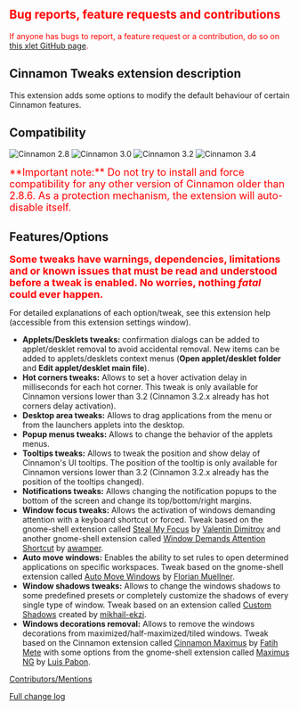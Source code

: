 <h2 style="color:red;">Bug reports, feature requests and contributions</h2>
<span style="color:red;">
If anyone has bugs to report, a feature request or a contribution, do so on <a href="https://github.com/Odyseus/CinnamonTools">this xlet GitHub page</a>.
</span>

## Cinnamon Tweaks extension description

This extension adds some options to modify the default behaviour of certain Cinnamon features.

## Compatibility

![Cinnamon 2.8](https://odyseus.github.io/CinnamonTools/lib/badges/cinn-2.8.svg)
![Cinnamon 3.0](https://odyseus.github.io/CinnamonTools/lib/badges/cinn-3.0.svg)
![Cinnamon 3.2](https://odyseus.github.io/CinnamonTools/lib/badges/cinn-3.2.svg)
![Cinnamon 3.4](https://odyseus.github.io/CinnamonTools/lib/badges/cinn-3.4.svg)

<span style="color:red;font-size:large;">
**Important note:** Do not try to install and force compatibility for any other version of Cinnamon older than 2.8.6. As a protection mechanism, the extension will auto-disable itself.
</span>

## Features/Options

<span style="color:red;font-weight: bold;font-size: large;">Some tweaks have warnings, dependencies, limitations and or known issues that must be read and understood before a tweak is enabled. No worries, nothing <em>fatal</em> could ever happen.</span>

For detailed explanations of each option/tweak, see this extension help (accessible from this extension settings window).

- **Applets/Desklets tweaks:** confirmation dialogs can be added to applet/desklet removal to avoid accidental removal. New items can be added to applets/desklets context menus (**Open applet/desklet folder** and **Edit applet/desklet main file**).
- **Hot corners tweaks:** Allows to set a hover activation delay in milliseconds for each hot corner. This tweak is only available for Cinnamon versions lower than 3.2 (Cinnamon 3.2.x already has hot corners delay activation).
- **Desktop area tweaks:** Allows to drag applications from the menu or from the launchers applets into the desktop.
- **Popup menus tweaks:** Allows to change the behavior of the applets menus.
- **Tooltips tweaks:** Allows to tweak the position and show delay of Cinnamon's UI tooltips. The position of the tooltip is only available for Cinnamon versions lower than 3.2 (Cinnamon 3.2.x already has the position of the tooltips changed).
- **Notifications tweaks:** Allows changing the notification popups to the bottom of the screen and change its top/bottom/right margins.
- **Window focus tweaks:** Allows the activation of windows demanding attention with a keyboard shortcut or forced. Tweak based on the gnome-shell extension called [Steal My Focus](https://github.com/v-dimitrov/gnome-shell-extension-stealmyfocus) by [Valentin Dimitrov](https://github.com/v-dimitrov) and another gnome-shell extension called [Window Demands Attention Shortcut](https://github.com/awamper/window-demands-attention-shortcut) by [awamper](https://github.com/awamper).
- **Auto move windows:** Enables the ability to set rules to open determined applications on specific workspaces. Tweak based on the gnome-shell extension called [Auto Move Windows](https://extensions.gnome.org/extension/16/auto-move-windows/) by [Florian Muellner](https://github.com/fmuellner).
- **Window shadows tweaks:** Allows to change the windows shadows to some predefined presets or completely customize the shadows of every single type of window. Tweak based on an extension called [Custom Shadows](https://cinnamon-spices.linuxmint.com/extensions/view/43) created by [mikhail-ekzi](https://github.com/mikhail-ekzi).
- **Windows decorations removal:** Allows to remove the windows decorations from maximized/half-maximized/tiled windows. Tweak based on the Cinnamon extension called [Cinnamon Maximus](https://cinnamon-spices.linuxmint.com/extensions/view/29) by [Fatih Mete](https://github.com/fatihmete) with some options from the gnome-shell extension called [Maximus NG](https://github.com/luispabon/maximus-gnome-shell) by [Luis Pabon](https://github.com/luispabon).

[Contributors/Mentions](https://github.com/Odyseus/CinnamonTools/blob/master/extensions/0dyseus%40CinnamonTweaks/files/0dyseus%40CinnamonTweaks/CONTRIBUTORS.md)

[Full change log](https://github.com/Odyseus/CinnamonTools/blob/master/extensions/0dyseus%40CinnamonTweaks/CHANGELOG.md)
